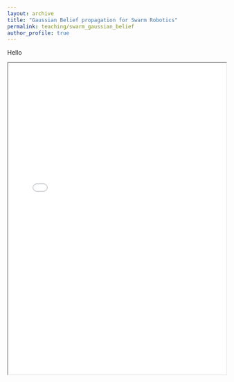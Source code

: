 ```yaml
---
layout: archive
title: "Gaussian Belief propagation for Swarm Robotics"
permalink: teaching/swarm_gaussian_belief
author_profile: true
---
```

Hello 

<iframe 
  src="GBP/widget1.html" 
  width="100%" 
  height="720"
></iframe>
